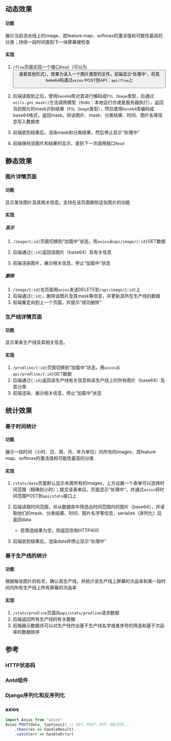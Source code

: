 ## 动态效果

#### 功能

展示当前流水线上的image、其feature map、softmax的激活值和可能性最高的分类；持续一段时间直到下一块屏幕被检查

#### 实现

1. `/flow`页面实现一个接口`Read`（可以为<Button/>或者其他形式），效果为读入一个图片类型的文件。前端显示“处理中”，将其base64码通过`axios` POST到API：`api/flow`上

2. 后端读取到之后，使用`base64`库对其进行解码成`PIL Image`类型，后通过`utils.get_mask()`方法调用模型（todo：本地运行亦或是服务器执行），返回当前图片的mask识别结果（`PIL Image`类型），然后使用`base64`库编码成base64格式，返回mask。将该图片、mask、分类结果、时间、图片名等信息写入数据库
3. 前端收到结果后，渲染mask和分类结果，然后停止显示“处理中”
4. 前端保持该图片和结果的显示，直到下一次调用接口`Read`



## 静态效果

### 图片详情页面

#### 功能

显示某张图片及其相关信息。支持在该页面删除这张图片的功能

#### 实现

##### 显示

1. `/image/{:id}`页面切换到“加载中”状态，用`axios`从`api/image/{:id}`GET数据

2. 后端通过`{:id}`返回该图片（base64）及有关信息

3. 前端渲染图片，展示相关信息，停止“加载中”状态

##### 删除

1. `/image/{:id}`也页面用`axios`发送DELETE到`/api/image/{:id}`上
2. 后端通过`{:id}`，删除该图片及其mask等信息，并更新其所在生产线的数据
3. 前端重定向到上一个页面，并提示“成功删除”

### 生产线详情页面

#### 功能

显示某条生产线及其相关信息。

#### 实现

1. `/prodline/{:id}`页面切换到“加载中”状态，用`axios`从`api/prodline/{:id}`GET数据
2. 后端通过`{:id}`返回该生产线有关信息和该生产线上的所有图片（base64）及其分类
3. 前端渲染，展示相关信息，停止“加载中”状态



## 统计效果

### 基于时间统计

#### 功能

展示一段时间（小时、日、周、月、年为单位）内所有的images、其feature map、softmax的激活值和可能性最高的分类

#### 实现

1. `/stats/date`页面默认显示本周所有的images，上方设置一个表单可以选择时间范围（精确到小时）；提交该表单后，页面显示“处理中”，并通过`axios`将时间范围POST到`api/stats`接口上

2. 后端读取时间范围，并从数据库中筛选出时间范围内的图片（base64），并读取他们的mask、分类结果、时间、图片名字等信息，serialize（序列化）后返回data

   + 若筛选结果为空，则返回空和HTTP400

3. 前端收到结果后，渲染data并停止显示“处理中”

### 基于生产线的统计

#### 功能

根据每张图片的标号，确认其生产线，并统计该生产线上屏幕的次品率和某一段时间内所有生产线上所有屏幕的次品率

#### 实现

1. `/stats/prodline`页面向`api/stats/prodline`请求数据
2. 后端返回所有生产线的有关数据
3. 前端展示数据并可以对生产线作出基于生产线名字或者序号的筛选和基于次品率的数据排序



## 参考

### HTTP状态码

[](https://baike.baidu.com/item/HTTP状态码/5053660?fr=aladdin)

### Antd组件

[](https://ant.design/docs/react/introduce-cn)

### Django序列化和反序列化

[](https://blog.csdn.net/qq_31742423/article/details/82895277)

### axios

```javascript
import Axios from "axios"
Axios.POST(data, {options}) // GET、POST、PUT、DELETE...
    .then(res => handleResult).
	.catch(err => handleError)
```

